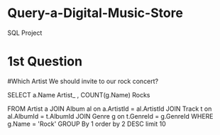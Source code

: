 # Query-a-Digital-Music-Store
SQL Project

# 1st Question

#Which Artist We should invite to our rock concert? 

SELECT a.Name Artist_ ,
       COUNT(g.Name) Rocks

FROM Artist a
JOIN Album al
on a.ArtistId = al.ArtistId
JOIN Track t
on al.AlbumId = t.AlbumId
JOIN Genre g
on t.GenreId = g.GenreId
WHERE g.Name = 'Rock'
GROUP By 1
order by 2 DESC
limit 10
